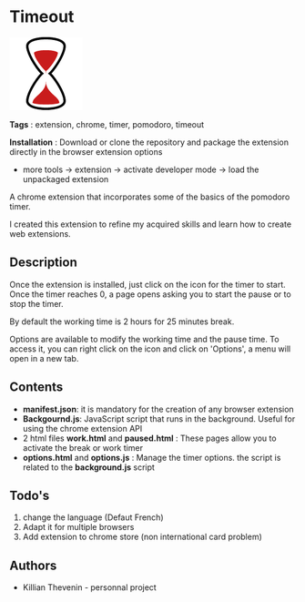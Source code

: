 # Timeout

![Icon Timeout](src/img/sablieractive.png)

**Tags** : extension, chrome, timer, pomodoro, timeout

**Installation** : Download or clone the repository and package the extension directly in the browser extension options
- more tools -> extension -> activate developer mode -> load the unpackaged extension

A chrome extension that incorporates some of the basics of the pomodoro timer.

I created this extension to refine my acquired skills and learn how to create web extensions.

## Description
Once the extension is installed, just click on the icon for the timer to start. Once the timer reaches 0, a page opens asking you to start the pause or to stop the timer.

By default the working time is 2 hours for 25 minutes break.

Options are available to modify the working time and the pause time. To access it, you can right click on the icon and click on 'Options', a menu will open in a new tab.

## Contents

- **manifest.json**: it is mandatory for the creation of any browser extension
- **Backgournd.js**: JavaScript script that runs in the background. Useful for using the chrome extension API
- 2 html files **work.html** and **paused.html** : These pages allow you to activate the break or work timer
- **options.html** and **options.js** : Manage the timer options. the script is related to the **background.js** script
  
## Todo's
1. change the language (Defaut French)
2. Adapt it for multiple browsers
3. Add extension to chrome store (non international card problem)

## Authors
- Killian Thevenin - personnal project